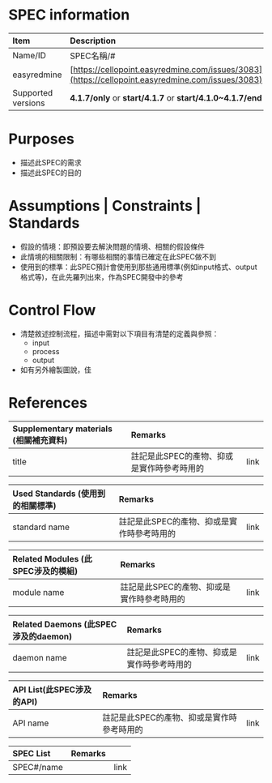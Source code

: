 # SPEC information

| Item | Description |
| :--- | :--- |
| Name/ID | SPEC名稱/\# |
| easyredmine | [https://cellopoint.easyredmine.com/issues/3083](https://cellopoint.easyredmine.com/issues/3083) |
| Supported versions | **4.1.7/only** or **start/4.1.7** or **start/4.1.0~4.1.7/end** |

# Purposes

* 描述此SPEC的需求
* 描述此SPEC的目的

# Assumptions \| Constraints \| Standards

* 假設的情境：即預設要去解決問題的情境、相關的假設條件
* 此情境的相關限制：有哪些相關的事情已確定在此SPEC做不到
* 使用到的標準：此SPEC預計會使用到那些通用標準\(例如input格式、output格式等\)，在此先羅列出來，作為SPEC開發中的參考

# Control Flow

* 清楚敘述控制流程，描述中需對以下項目有清楚的定義與參照：
  * input
  * process
  * output
* 如有另外繪製圖說，佳

# References

| Supplementary materials \(相關補充資料\) | Remarks |  |
| :--- | :--- | :--- |
| title | 註記是此SPEC的產物、抑或是實作時參考時用的 | link |

| Used Standards \(使用到的相關標準\) | Remarks |  |
| :--- | :--- | :--- |
| standard name | 註記是此SPEC的產物、抑或是實作時參考時用的 | link |

| Related Modules \(此SPEC涉及的模組\) | Remarks |  |
| :--- | :--- | :--- |
| module name | 註記是此SPEC的產物、抑或是實作時參考時用的 | link |

| Related Daemons \(此SPEC涉及的daemon\) | Remarks |  |
| :--- | :--- | :--- |
| daemon name | 註記是此SPEC的產物、抑或是實作時參考時用的 | link |

| API List\(此SPEC涉及的API\) | Remarks |  |
| :--- | :--- | :--- |
| API name | 註記是此SPEC的產物、抑或是實作時參考時用的 | link |

| SPEC List | Remarks |  |
| :--- | :--- | :--- |
| SPEC\#/name |  | link |



